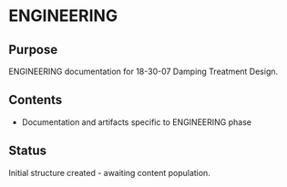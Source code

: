 # ENGINEERING

## Purpose
ENGINEERING documentation for 18-30-07 Damping Treatment Design.

## Contents
- Documentation and artifacts specific to ENGINEERING phase

## Status
Initial structure created - awaiting content population.
